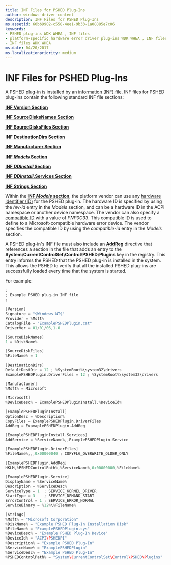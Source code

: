 ```yaml
---
title: INF Files for PSHED Plug-Ins
author: windows-driver-content
description: INF Files for PSHED Plug-Ins
ms.assetid: 60bb9902-c558-4ee1-9b33-1a08885e7c06
keywords:
- PSHED plug-ins WDK WHEA , INF files
- platform-specific hardware error driver plug-ins WDK WHEA , INF files
- INF files WDK WHEA
ms.date: 04/20/2017
ms.localizationpriority: medium
---
```


# INF Files for PSHED Plug-Ins


A PSHED plug-in is installed by an [information (INF) file](https://msdn.microsoft.com/library/windows/hardware/ff547402). INF files for PSHED plug-ins contain the following standard INF file sections:

[**INF Version Section**](https://msdn.microsoft.com/library/windows/hardware/ff547502)

[**INF SourceDisksNames Section**](https://msdn.microsoft.com/library/windows/hardware/ff547478)

[**INF SourceDisksFiles Section**](https://msdn.microsoft.com/library/windows/hardware/ff547472)

[**INF DestinationDirs Section**](https://msdn.microsoft.com/library/windows/hardware/ff547383)

[**INF Manufacturer Section**](https://msdn.microsoft.com/library/windows/hardware/ff547454)

[**INF *Models* Section**](https://msdn.microsoft.com/library/windows/hardware/ff547456)

[**INF *DDInstall* Section**](https://msdn.microsoft.com/library/windows/hardware/ff547344)

[**INF *DDInstall*.Services Section**](https://msdn.microsoft.com/library/windows/hardware/ff547349)

[**INF Strings Section**](https://msdn.microsoft.com/library/windows/hardware/ff547485)

Within the [**INF *Models* section**](https://msdn.microsoft.com/library/windows/hardware/ff547456), the platform vendor can use any [hardware identifier (ID)](https://msdn.microsoft.com/library/windows/hardware/ff546152) for the PSHED plug-in. The hardware ID is specified by using the *hw-id* entry in the *Models* section, and can be a hardware ID in the ACPI namespace or another device namespace. The vendor can also specify a [compatible ID](https://msdn.microsoft.com/library/windows/hardware/ff539950) with a value of *PNP0C33*. This compatible ID is used to define to a Microsoft-compatible hardware error device. The vendor specifies the compatible ID by using the *compatible-id* entry in the *Models* section.

A PSHED plug-in's INF file must also include an [**AddReg**](https://msdn.microsoft.com/library/windows/hardware/ff546320) directive that references a section in the file that adds an entry to the **System**\\**CurrentControlSet**\\**Control**\\**PSHED**\\**Plugins** key in the registry. This entry informs the PSHED that the PSHED plug-in is installed in the system. This allows the PSHED to verify that all the installed PSHED plug-ins are successfully loaded every time that the system is started.

For example:

```cpp
;
; Example PSHED plug-in INF file
;

[Version]
Signature = "$Windows NT$"
Provider = %Msft%
CatalogFile = "ExamplePSHEDPlugin.cat"
DriverVer = 01/01/06,1.0

[SourceDiskNames]
1 = %DiskName%

[SourceDiskFiles]
%FileName% = 1

[DestinationDirs]
DefaultDestDir = 12 ; %SystemRoot%\system32\drivers
ExamplePSHEDPlugin.DriverFiles = 12 ; %SystemRoot%\system32\drivers

[Manufacturer]
%Msft% = Microsoft

[Microsoft]
%DeviceDesc% = ExamplePSHEDPluginInstall,%DeviceId%

[ExamplePSHEDPluginInstall]
OptionDesc = %Description%
CopyFiles = ExamplePSHEDPlugin.DriverFiles
AddReg = ExamaplePSHEDPlugin.AddReg

[ExamplePSHEDPluginInstall.Services]
AddService = %ServiceName%,,ExamplePSHEDPlugin.Service

[ExamplePSHEDPlugin.DriverFiles]
%FileName%,,,0x00000040 ; COPYFLG_OVERWRITE_OLDER_ONLY

[ExamplePSHEDPlugin.AddReg]
HKLM,%PSHEDControlPath%,%ServiceName%,0x00000000,%FileName%

[ExamplePSHEDPlugin.Service]
DisplayName = %ServiceName%
Description = %ServiceDesc%
ServiceType = 1  ; SERVICE_KERNEL_DRIVER
StartType = 3    ; SERVICE_DEMAND_START
ErrorControl = 1 ; SERVICE_ERROR_NORMAL
ServiceBinary = %12%\%FileName%

[Strings]
%Msft% = "Microsoft Corporation"
%DiskName% = "Example PSHED Plug-In Installation Disk"
%FileName% = "ExamplePSHEDPlugin.sys"
%DeviceDesc% = "Example PSHED Plug-In Device"
%DeviceId% = "ACPI\PSHEDPI"
%Description% = "Example PSHED Plug-In"
%ServiceName% = "ExamplePSHEDPlugin"
%ServiceDesc% = "Example PSHED Plug-In"
%PSHEDControlPath% = "System\CurrentControlSet\Control\PSHED\Plugins"
```

 

 




